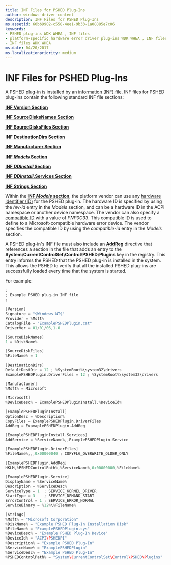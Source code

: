 ```yaml
---
title: INF Files for PSHED Plug-Ins
author: windows-driver-content
description: INF Files for PSHED Plug-Ins
ms.assetid: 60bb9902-c558-4ee1-9b33-1a08885e7c06
keywords:
- PSHED plug-ins WDK WHEA , INF files
- platform-specific hardware error driver plug-ins WDK WHEA , INF files
- INF files WDK WHEA
ms.date: 04/20/2017
ms.localizationpriority: medium
---
```


# INF Files for PSHED Plug-Ins


A PSHED plug-in is installed by an [information (INF) file](https://msdn.microsoft.com/library/windows/hardware/ff547402). INF files for PSHED plug-ins contain the following standard INF file sections:

[**INF Version Section**](https://msdn.microsoft.com/library/windows/hardware/ff547502)

[**INF SourceDisksNames Section**](https://msdn.microsoft.com/library/windows/hardware/ff547478)

[**INF SourceDisksFiles Section**](https://msdn.microsoft.com/library/windows/hardware/ff547472)

[**INF DestinationDirs Section**](https://msdn.microsoft.com/library/windows/hardware/ff547383)

[**INF Manufacturer Section**](https://msdn.microsoft.com/library/windows/hardware/ff547454)

[**INF *Models* Section**](https://msdn.microsoft.com/library/windows/hardware/ff547456)

[**INF *DDInstall* Section**](https://msdn.microsoft.com/library/windows/hardware/ff547344)

[**INF *DDInstall*.Services Section**](https://msdn.microsoft.com/library/windows/hardware/ff547349)

[**INF Strings Section**](https://msdn.microsoft.com/library/windows/hardware/ff547485)

Within the [**INF *Models* section**](https://msdn.microsoft.com/library/windows/hardware/ff547456), the platform vendor can use any [hardware identifier (ID)](https://msdn.microsoft.com/library/windows/hardware/ff546152) for the PSHED plug-in. The hardware ID is specified by using the *hw-id* entry in the *Models* section, and can be a hardware ID in the ACPI namespace or another device namespace. The vendor can also specify a [compatible ID](https://msdn.microsoft.com/library/windows/hardware/ff539950) with a value of *PNP0C33*. This compatible ID is used to define to a Microsoft-compatible hardware error device. The vendor specifies the compatible ID by using the *compatible-id* entry in the *Models* section.

A PSHED plug-in's INF file must also include an [**AddReg**](https://msdn.microsoft.com/library/windows/hardware/ff546320) directive that references a section in the file that adds an entry to the **System**\\**CurrentControlSet**\\**Control**\\**PSHED**\\**Plugins** key in the registry. This entry informs the PSHED that the PSHED plug-in is installed in the system. This allows the PSHED to verify that all the installed PSHED plug-ins are successfully loaded every time that the system is started.

For example:

```cpp
;
; Example PSHED plug-in INF file
;

[Version]
Signature = "$Windows NT$"
Provider = %Msft%
CatalogFile = "ExamplePSHEDPlugin.cat"
DriverVer = 01/01/06,1.0

[SourceDiskNames]
1 = %DiskName%

[SourceDiskFiles]
%FileName% = 1

[DestinationDirs]
DefaultDestDir = 12 ; %SystemRoot%\system32\drivers
ExamplePSHEDPlugin.DriverFiles = 12 ; %SystemRoot%\system32\drivers

[Manufacturer]
%Msft% = Microsoft

[Microsoft]
%DeviceDesc% = ExamplePSHEDPluginInstall,%DeviceId%

[ExamplePSHEDPluginInstall]
OptionDesc = %Description%
CopyFiles = ExamplePSHEDPlugin.DriverFiles
AddReg = ExamaplePSHEDPlugin.AddReg

[ExamplePSHEDPluginInstall.Services]
AddService = %ServiceName%,,ExamplePSHEDPlugin.Service

[ExamplePSHEDPlugin.DriverFiles]
%FileName%,,,0x00000040 ; COPYFLG_OVERWRITE_OLDER_ONLY

[ExamplePSHEDPlugin.AddReg]
HKLM,%PSHEDControlPath%,%ServiceName%,0x00000000,%FileName%

[ExamplePSHEDPlugin.Service]
DisplayName = %ServiceName%
Description = %ServiceDesc%
ServiceType = 1  ; SERVICE_KERNEL_DRIVER
StartType = 3    ; SERVICE_DEMAND_START
ErrorControl = 1 ; SERVICE_ERROR_NORMAL
ServiceBinary = %12%\%FileName%

[Strings]
%Msft% = "Microsoft Corporation"
%DiskName% = "Example PSHED Plug-In Installation Disk"
%FileName% = "ExamplePSHEDPlugin.sys"
%DeviceDesc% = "Example PSHED Plug-In Device"
%DeviceId% = "ACPI\PSHEDPI"
%Description% = "Example PSHED Plug-In"
%ServiceName% = "ExamplePSHEDPlugin"
%ServiceDesc% = "Example PSHED Plug-In"
%PSHEDControlPath% = "System\CurrentControlSet\Control\PSHED\Plugins"
```

 

 




